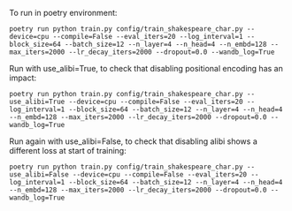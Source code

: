 To run in poetry environment:

```shell
poetry run python train.py config/train_shakespeare_char.py --device=cpu --compile=False --eval_iters=20 --log_interval=1 --block_size=64 --batch_size=12 --n_layer=4 --n_head=4 --n_embd=128 --max_iters=2000 --lr_decay_iters=2000 --dropout=0.0 --wandb_log=True
```


Run with use_alibi=True, to check that disabling positional  encoding has an  impact:
```shell
poetry run python train.py config/train_shakespeare_char.py --use_alibi=True --device=cpu --compile=False --eval_iters=20 --log_interval=1 --block_size=64 --batch_size=12 --n_layer=4 --n_head=4 --n_embd=128 --max_iters=2000 --lr_decay_iters=2000 --dropout=0.0 --wandb_log=True
```

Run again with use_alibi=False, to check that disabling alibi shows a different loss at start of training:
```shell
poetry run python train.py config/train_shakespeare_char.py --use_alibi=False --device=cpu --compile=False --eval_iters=20 --log_interval=1 --block_size=64 --batch_size=12 --n_layer=4 --n_head=4 --n_embd=128 --max_iters=2000 --lr_decay_iters=2000 --dropout=0.0 --wandb_log=True
```


